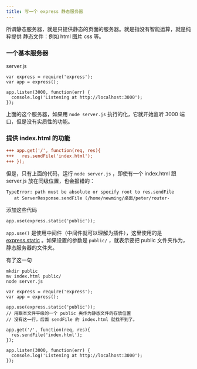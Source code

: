 ```yaml
---
title: 写一个 express 静态服务器
---
```


所谓静态服务器，就是只提供静态的页面的服务器。就是指没有智能运算，就是纯粹提供
静态文件：例如 html 图片 css 等。

### 一个基本服务器

server.js

```
var express = require('express');
var app = express();

app.listen(3000, function(err) {
  console.log('Listening at http://localhost:3000');
});
```

上面的这个服务器，如果用 `node server.js` 执行的化，它就开始监听 3000
端口，但是没有实质性的功能。

### 提供 index.html 的功能



```diff
+++ app.get('/', function(req, res){
+++   res.sendFile('index.html');
+++ });

```

但是，只有上面的代码，运行 `node server.js` ，即使有一个 index.html
跟 server.js 放在同级位置，也会报错的：

```
TypeError: path must be absolute or specify root to res.sendFile
   at ServerResponse.sendFile (/home/newming/桌面/peter/router-
```

添加这些代码

```diff
app.use(express.static('public'));
```

`app.use()` 是使用中间件（中间件就可以理解为插件），这里使用的是
[express.static](http://www.expressjs.com.cn/starter/static-files.html) 。如果设置的参数是 `public/` ，就表示要把 public 文件夹作为，静态服务器的文件夹。

有了这一句

```
mkdir public
mv index.html public/
node server.js
```











```
var express = require('express');
var app = express();

app.use(express.static('public'));
// 用跟本文件平级的一个 public 夹作为静态文件的存放位置
// 没有这一行，后面 sendFile 的 index.html 就找不到了。

app.get('/', function(req, res){
  res.sendFile('index.html');
});

app.listen(3000, function(err) {
  console.log('Listening at http://localhost:3000');
});
```
